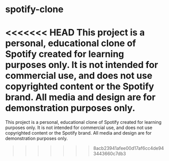# spotify-clone
<<<<<<< HEAD
This project is a personal, educational clone of Spotify created for learning purposes only. It is not intended for commercial use, and does not use copyrighted content or the Spotify brand. All media and design are for demonstration purposes only.
=======
This project is a personal, educational clone of Spotify created for learning purposes only. It is not intended for commercial use, and does not use copyrighted content or the Spotify brand. All media and design are for demonstration purposes only.
>>>>>>> 8acb23941afee00d17af6cc4de943443660c7db3
